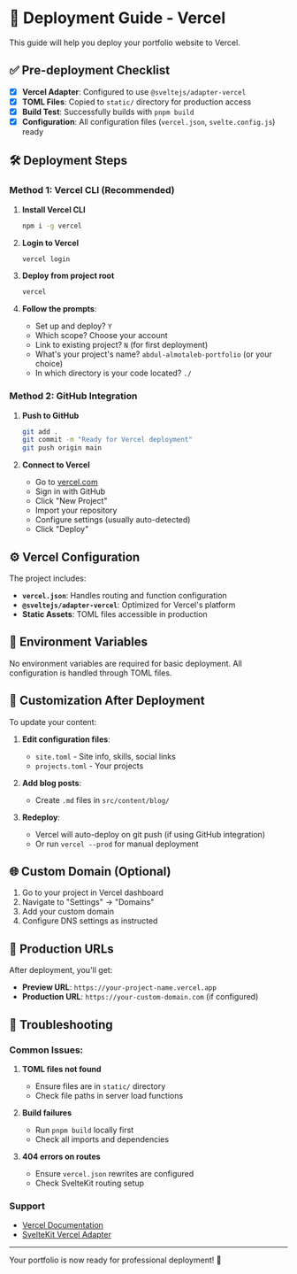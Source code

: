 # 🚀 Deployment Guide - Vercel

This guide will help you deploy your portfolio website to Vercel.

## ✅ Pre-deployment Checklist

- [x] **Vercel Adapter**: Configured to use `@sveltejs/adapter-vercel`
- [x] **TOML Files**: Copied to `static/` directory for production access
- [x] **Build Test**: Successfully builds with `pnpm build`
- [x] **Configuration**: All configuration files (`vercel.json`, `svelte.config.js`) ready

## 🛠️ Deployment Steps

### Method 1: Vercel CLI (Recommended)

1. **Install Vercel CLI**
   ```bash
   npm i -g vercel
   ```

2. **Login to Vercel**
   ```bash
   vercel login
   ```

3. **Deploy from project root**
   ```bash
   vercel
   ```

4. **Follow the prompts**:
   - Set up and deploy? `Y`
   - Which scope? Choose your account
   - Link to existing project? `N` (for first deployment)
   - What's your project's name? `abdul-almotaleb-portfolio` (or your choice)
   - In which directory is your code located? `./`

### Method 2: GitHub Integration

1. **Push to GitHub**
   ```bash
   git add .
   git commit -m "Ready for Vercel deployment"
   git push origin main
   ```

2. **Connect to Vercel**
   - Go to [vercel.com](https://vercel.com)
   - Sign in with GitHub
   - Click "New Project"
   - Import your repository
   - Configure settings (usually auto-detected)
   - Click "Deploy"

## ⚙️ Vercel Configuration

The project includes:

- **`vercel.json`**: Handles routing and function configuration
- **`@sveltejs/adapter-vercel`**: Optimized for Vercel's platform
- **Static Assets**: TOML files accessible in production

## 🔧 Environment Variables

No environment variables are required for basic deployment. All configuration is handled through TOML files.

## 📝 Customization After Deployment

To update your content:

1. **Edit configuration files**:
   - `site.toml` - Site info, skills, social links
   - `projects.toml` - Your projects

2. **Add blog posts**:
   - Create `.md` files in `src/content/blog/`

3. **Redeploy**:
   - Vercel will auto-deploy on git push (if using GitHub integration)
   - Or run `vercel --prod` for manual deployment

## 🌐 Custom Domain (Optional)

1. Go to your project in Vercel dashboard
2. Navigate to "Settings" → "Domains"
3. Add your custom domain
4. Configure DNS settings as instructed

## 🎯 Production URLs

After deployment, you'll get:
- **Preview URL**: `https://your-project-name.vercel.app`
- **Production URL**: `https://your-custom-domain.com` (if configured)

## 🐛 Troubleshooting

### Common Issues:

1. **TOML files not found**
   - Ensure files are in `static/` directory
   - Check file paths in server load functions

2. **Build failures**
   - Run `pnpm build` locally first
   - Check all imports and dependencies

3. **404 errors on routes**
   - Ensure `vercel.json` rewrites are configured
   - Check SvelteKit routing setup

### Support

- [Vercel Documentation](https://vercel.com/docs)
- [SvelteKit Vercel Adapter](https://github.com/sveltejs/kit/tree/master/packages/adapter-vercel)

---

Your portfolio is now ready for professional deployment! 🎉 